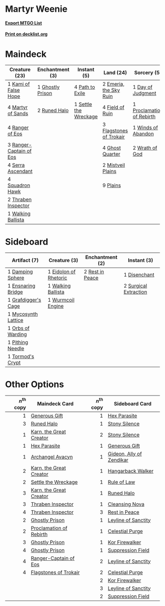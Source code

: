 # Martyr Weenie

#### [Export MTGO List](../collection/Martyr%20Weenie/Martyr%20Weenie.txt)
#### [Print on decklist.org](http://decklist.org/?deckmain=1%09Day%20of%20Judgment%0A2%09Emeria,%20the%20Sky%20Ruin%0A4%09Field%20of%20Ruin%0A3%09Flagstones%20of%20Trokair%0A4%09Ghost%20Quarter%0A1%09Ghostly%20Prison%0A1%09Kami%20of%20False%20Hope%0A4%09Martyr%20of%20Sands%0A2%09Mistveil%20Plains%0A4%09Path%20to%20Exile%0A9%09Plains%0A1%09Proclamation%20of%20Rebirth%0A4%09Ranger%20of%20Eos%0A3%09Ranger-Captain%20of%20Eos%0A2%09Runed%20Halo%0A4%09Serra%20Ascendant%0A1%09Settle%20the%20Wreckage%0A4%09Squadron%20Hawk%0A2%09Thraben%20Inspector%0A1%09Walking%20Ballista%0A1%09Winds%20of%20Abandon%0A2%09Wrath%20of%20God&deckside=1%09Damping%20Sphere%0A1%09Disenchant%0A1%09Eidolon%20of%20Rhetoric%0A1%09Ensnaring%20Bridge%0A1%09Grafdigger's%20Cage%0A1%09Mycosynth%20Lattice%0A1%09Orbs%20of%20Warding%0A1%09Pithing%20Needle%0A2%09Rest%20in%20Peace%0A2%09Surgical%20Extraction%0A1%09Tormod's%20Crypt%0A1%09Walking%20Ballista%0A1%09Wurmcoil%20Engine)
# Maindeck

|                                          Creature (23)                                           |                                      Enchantment (3)                                      |                                          Instant (5)                                           |                                            Land (24)                                             |                                            Sorcery (5)                                             |
|--------------------------------------------------------------------------------------------------|-------------------------------------------------------------------------------------------|------------------------------------------------------------------------------------------------|--------------------------------------------------------------------------------------------------|----------------------------------------------------------------------------------------------------|
|1 [Kami of False Hope](http://gatherer.wizards.com/Pages/Card/Details.aspx?multiverseid=74097)    |1 [Ghostly Prison](http://gatherer.wizards.com/Pages/Card/Details.aspx?multiverseid=420683)|4 [Path to Exile](http://gatherer.wizards.com/Pages/Card/Details.aspx?multiverseid=220511)      |2 [Emeria, the Sky Ruin](http://gatherer.wizards.com/Pages/Card/Details.aspx?multiverseid=389503) |1 [Day of Judgment](http://gatherer.wizards.com/Pages/Card/Details.aspx?multiverseid=439344)        |
|4 [Martyr of Sands](http://gatherer.wizards.com/Pages/Card/Details.aspx?multiverseid=121263)      |2 [Runed Halo](http://gatherer.wizards.com/Pages/Card/Details.aspx?multiverseid=154005)    |1 [Settle the Wreckage](http://gatherer.wizards.com/Pages/Card/Details.aspx?multiverseid=435186)|4 [Field of Ruin](http://gatherer.wizards.com/Pages/Card/Details.aspx?multiverseid=435415)        |1 [Proclamation of Rebirth](http://gatherer.wizards.com/Pages/Card/Details.aspx?multiverseid=107341)|
|4 [Ranger of Eos](http://gatherer.wizards.com/Pages/Card/Details.aspx?multiverseid=174823)        |                                                                                           |                                                                                                |3 [Flagstones of Trokair](http://gatherer.wizards.com/Pages/Card/Details.aspx?multiverseid=116733)|1 [Winds of Abandon](http://gatherer.wizards.com/Pages/Card/Details.aspx?multiverseid=463986)       |
|3 [Ranger-Captain of Eos](http://gatherer.wizards.com/Pages/Card/Details.aspx?multiverseid=463970)|                                                                                           |                                                                                                |4 [Ghost Quarter](http://gatherer.wizards.com/Pages/Card/Details.aspx?multiverseid=389534)        |2 [Wrath of God](http://gatherer.wizards.com/Pages/Card/Details.aspx?multiverseid=129808)           |
|4 [Serra Ascendant](http://gatherer.wizards.com/Pages/Card/Details.aspx?multiverseid=438597)      |                                                                                           |                                                                                                |2 [Mistveil Plains](http://gatherer.wizards.com/Pages/Card/Details.aspx?multiverseid=142014)      |                                                                                                    |
|4 [Squadron Hawk](http://gatherer.wizards.com/Pages/Card/Details.aspx?multiverseid=442023)        |                                                                                           |                                                                                                |9 [Plains](http://gatherer.wizards.com/Pages/Card/Details.aspx?multiverseid=439856)               |                                                                                                    |
|2 [Thraben Inspector](http://gatherer.wizards.com/Pages/Card/Details.aspx?multiverseid=409784)    |                                                                                           |                                                                                                |                                                                                                  |                                                                                                    |
|1 [Walking Ballista](http://gatherer.wizards.com/Pages/Card/Details.aspx?multiverseid=423848)     |                                                                                           |                                                                                                |                                                                                                  |                                                                                                    |


# Sideboard

|                                         Artifact (7)                                         |                                          Creature (3)                                          |                                     Enchantment (2)                                      |                                          Instant (3)                                           |
|----------------------------------------------------------------------------------------------|------------------------------------------------------------------------------------------------|------------------------------------------------------------------------------------------|------------------------------------------------------------------------------------------------|
|1 [Damping Sphere](http://gatherer.wizards.com/Pages/Card/Details.aspx?multiverseid=443101)   |1 [Eidolon of Rhetoric](http://gatherer.wizards.com/Pages/Card/Details.aspx?multiverseid=380409)|2 [Rest in Peace](http://gatherer.wizards.com/Pages/Card/Details.aspx?multiverseid=442021)|1 [Disenchant](http://gatherer.wizards.com/Pages/Card/Details.aspx?multiverseid=847)            |
|1 [Ensnaring Bridge](http://gatherer.wizards.com/Pages/Card/Details.aspx?multiverseid=15866)  |1 [Walking Ballista](http://gatherer.wizards.com/Pages/Card/Details.aspx?multiverseid=423848)   |                                                                                          |2 [Surgical Extraction](http://gatherer.wizards.com/Pages/Card/Details.aspx?multiverseid=397706)|
|1 [Grafdigger's Cage](http://gatherer.wizards.com/Pages/Card/Details.aspx?multiverseid=278452)|1 [Wurmcoil Engine](http://gatherer.wizards.com/Pages/Card/Details.aspx?multiverseid=389756)    |                                                                                          |                                                                                                |
|1 [Mycosynth Lattice](http://gatherer.wizards.com/Pages/Card/Details.aspx?multiverseid=446209)|                                                                                                |                                                                                          |                                                                                                |
|1 [Orbs of Warding](http://gatherer.wizards.com/Pages/Card/Details.aspx?multiverseid=398551)  |                                                                                                |                                                                                          |                                                                                                |
|1 [Pithing Needle](http://gatherer.wizards.com/Pages/Card/Details.aspx?multiverseid=129526)   |                                                                                                |                                                                                          |                                                                                                |
|1 [Tormod's Crypt](http://gatherer.wizards.com/Pages/Card/Details.aspx?multiverseid=389723)   |                                                                                                |                                                                                          |                                                                                                |


# Other Options

|*n*<sup>th</sup> copy|                                          Maindeck Card                                           |*n*<sup>th</sup> copy|                                          Sideboard Card                                           |
|--------------------:|--------------------------------------------------------------------------------------------------|--------------------:|---------------------------------------------------------------------------------------------------|
|                    1|[Generous Gift](http://gatherer.wizards.com/Pages/Card/Details.aspx?multiverseid=463960)          |                    1|[Hex Parasite](http://gatherer.wizards.com/Pages/Card/Details.aspx?multiverseid=218008)            |
|                    3|[Runed Halo](http://gatherer.wizards.com/Pages/Card/Details.aspx?multiverseid=154005)             |                    1|[Stony Silence](http://gatherer.wizards.com/Pages/Card/Details.aspx?multiverseid=247425)           |
|                    1|[Karn, the Great Creator](http://gatherer.wizards.com/Pages/Card/Details.aspx?multiverseid=460928)|                    2|[Stony Silence](http://gatherer.wizards.com/Pages/Card/Details.aspx?multiverseid=247425)           |
|                    1|[Hex Parasite](http://gatherer.wizards.com/Pages/Card/Details.aspx?multiverseid=218008)           |                    1|[Generous Gift](http://gatherer.wizards.com/Pages/Card/Details.aspx?multiverseid=463960)           |
|                    1|[Archangel Avacyn](http://gatherer.wizards.com/Pages/Card/Details.aspx?multiverseid=409741)       |                    1|[Gideon, Ally of Zendikar](http://gatherer.wizards.com/Pages/Card/Details.aspx?multiverseid=401897)|
|                    2|[Karn, the Great Creator](http://gatherer.wizards.com/Pages/Card/Details.aspx?multiverseid=460928)|                    1|[Hangarback Walker](http://gatherer.wizards.com/Pages/Card/Details.aspx?multiverseid=420600)       |
|                    2|[Settle the Wreckage](http://gatherer.wizards.com/Pages/Card/Details.aspx?multiverseid=435186)    |                    1|[Rule of Law](http://gatherer.wizards.com/Pages/Card/Details.aspx?multiverseid=136291)             |
|                    3|[Karn, the Great Creator](http://gatherer.wizards.com/Pages/Card/Details.aspx?multiverseid=460928)|                    1|[Runed Halo](http://gatherer.wizards.com/Pages/Card/Details.aspx?multiverseid=154005)              |
|                    3|[Thraben Inspector](http://gatherer.wizards.com/Pages/Card/Details.aspx?multiverseid=409784)      |                    1|[Cleansing Nova](http://gatherer.wizards.com/Pages/Card/Details.aspx?multiverseid=447145)          |
|                    4|[Thraben Inspector](http://gatherer.wizards.com/Pages/Card/Details.aspx?multiverseid=409784)      |                    3|[Rest in Peace](http://gatherer.wizards.com/Pages/Card/Details.aspx?multiverseid=442021)           |
|                    2|[Ghostly Prison](http://gatherer.wizards.com/Pages/Card/Details.aspx?multiverseid=420683)         |                    1|[Leyline of Sanctity](http://gatherer.wizards.com/Pages/Card/Details.aspx?multiverseid=204993)     |
|                    2|[Proclamation of Rebirth](http://gatherer.wizards.com/Pages/Card/Details.aspx?multiverseid=107341)|                    1|[Celestial Purge](http://gatherer.wizards.com/Pages/Card/Details.aspx?multiverseid=183055)         |
|                    3|[Ghostly Prison](http://gatherer.wizards.com/Pages/Card/Details.aspx?multiverseid=420683)         |                    1|[Kor Firewalker](http://gatherer.wizards.com/Pages/Card/Details.aspx?multiverseid=442010)          |
|                    4|[Ghostly Prison](http://gatherer.wizards.com/Pages/Card/Details.aspx?multiverseid=420683)         |                    1|[Suppression Field](http://gatherer.wizards.com/Pages/Card/Details.aspx?multiverseid=83617)        |
|                    4|[Ranger-Captain of Eos](http://gatherer.wizards.com/Pages/Card/Details.aspx?multiverseid=463970)  |                    2|[Leyline of Sanctity](http://gatherer.wizards.com/Pages/Card/Details.aspx?multiverseid=204993)     |
|                    4|[Flagstones of Trokair](http://gatherer.wizards.com/Pages/Card/Details.aspx?multiverseid=116733)  |                    2|[Celestial Purge](http://gatherer.wizards.com/Pages/Card/Details.aspx?multiverseid=183055)         |
|                     |                                                                                                  |                    2|[Kor Firewalker](http://gatherer.wizards.com/Pages/Card/Details.aspx?multiverseid=442010)          |
|                     |                                                                                                  |                    3|[Leyline of Sanctity](http://gatherer.wizards.com/Pages/Card/Details.aspx?multiverseid=204993)     |
|                     |                                                                                                  |                    2|[Suppression Field](http://gatherer.wizards.com/Pages/Card/Details.aspx?multiverseid=83617)        |

